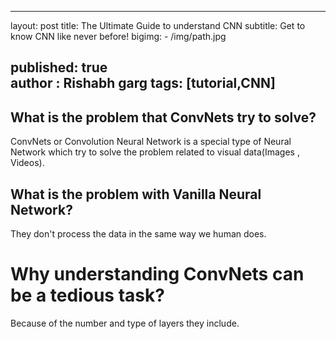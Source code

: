 
---
layout: post
title: The Ultimate Guide to understand CNN
subtitle: Get to know CNN like never before!
bigimg:
    - /img/path.jpg
    
published: true  
author : Rishabh garg
tags: [tutorial,CNN]
---

## What is the problem that ConvNets try to solve?

ConvNets or Convolution Neural Network is a special type of Neural Network which try to solve the problem related to visual data(Images , Videos).

## What is the problem with Vanilla Neural Network?

They don't process the data in the same way we human does.

# Why understanding ConvNets can be a tedious task?

Because of the number and type of layers they include.
